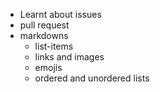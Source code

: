* Learnt about issues
* pull request
* markdowns
  * list-items
  * links and images
  * emojis
  * ordered and unordered lists
